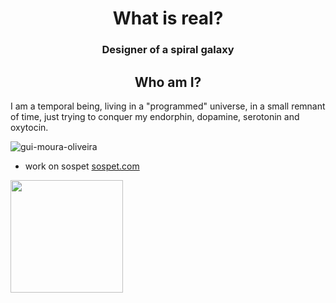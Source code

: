 ### 

<h1 align="center"> What is real? </h1>
<h3 align="center"> Designer of a spiral galaxy </h3>

<h2 align="center"> Who am I? </h3>

I am a temporal being, living in a "programmed" universe, in a small remnant of time, just trying to conquer my endorphin, dopamine, serotonin and oxytocin.

<p align="left"> <img src="https://komarev.com/ghpvc/?username=gui-moura-oliveira&label=Profile%20views&color=0e75b6&style=flat" alt="gui-moura-oliveira" /> </p>

- work on sospet [sospet.com](--)
<div>
<a href="https://github.com/gui-moura-oliveira">
<img height="180em" src="https://github-readme-stats.vercel.app/api?username=gui-moura-oliveira&show_icons=true&theme=dracula&include_all_commits=true&count_private=true"/>
</div>

<img src="https://www.icegif.com/wp-content/uploads/2022/11/icegif-782.gif" alt="">

 
